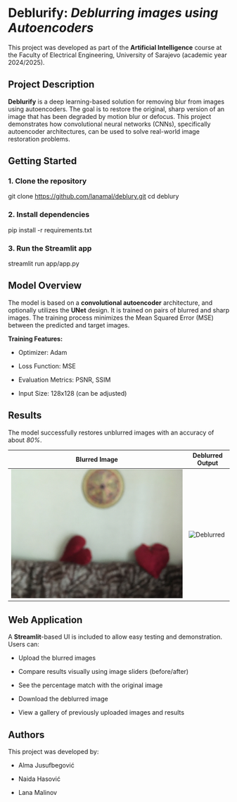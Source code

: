 
# Deblurify: *Deblurring images using Autoencoders*

This project was developed as part of the **Artificial Intelligence** course at the Faculty of Electrical Engineering, University of Sarajevo (academic year 2024/2025).


## Project Description

**Deblurify** is a deep learning-based solution for removing blur from images using autoencoders. The goal is to restore the original, sharp version of an image that has been degraded by motion blur or defocus. This project demonstrates how convolutional neural networks (CNNs), specifically autoencoder architectures, can be used to solve real-world image restoration problems.
## Getting Started

### 1. Clone the repository

git clone https://github.com/lanamal/deblury.git
cd deblury

### 2. Install dependencies

pip install -r requirements.txt

### 3. Run the Streamlit app

streamlit run app/app.py

## Model Overview

The model is based on a **convolutional autoencoder** architecture, and optionally utilizes the **UNet** design. It is trained on pairs of blurred and sharp images. The training process minimizes the Mean Squared Error (MSE) between the predicted and target images.

**Training Features:**

- Optimizer: Adam

- Loss Function: MSE

- Evaluation Metrics: PSNR, SSIM

- Input Size: 128x128 (can be adjusted)
## Results

The model successfully restores unblurred images with an accuracy of about *80%*.

| Blurred Image         | Deblurred Output        |
| --------------------- | ---------------------- |
| ![Blurred](temp/104_IPHONE-SE_F.jpg)        | ![Deblurred](temp/deblured.jpg)          |


## Web Application

A **Streamlit**-based UI is included to allow easy testing and demonstration. Users can:

- Upload the blurred images

- Compare results visually using image sliders (before/after)

- See the percentage match with the original image

- Download the deblurred image

- View a gallery of previously uploaded images and results
## Authors

This project was developed by:

- Alma Jusufbegović

- Naida Hasović

- Lana Malinov